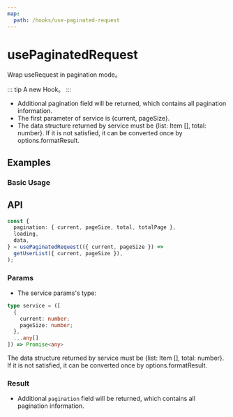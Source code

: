 ```yaml
---
map:
  path: /hooks/use-paginated-request
---
```


# usePaginatedRequest

Wrap useRequest in pagination mode。

::: tip
A new Hook。
:::

- Additional pagination field will be returned, which contains all pagination information.
- The first parameter of service is {current, pageSize}.
- The data structure returned by service must be {list: Item [], total: number}. If it is not satisfied, it can be converted once by options.formatResult.

## Examples

### Basic Usage

<demo src="./demo/demo.vue"
  title="Basic Usage"
  desc="Run useRequest in pagination mode.">
</demo>

## API

```ts
const {
  pagination: { current, pageSize, total, totalPage },
  loading,
  data,
} = usePaginatedRequest(({ current, pageSize }) =>
  getUserList({ current, pageSize }),
);
```

### Params

- The service params's type:

```ts
type service = ([
  {
    current: number;
    pageSize: number;
  },
  ...any[]
]) => Promise<any>
```

The data structure returned by service must be {list: Item [], total: number}. If it is not satisfied, it can be converted once by options.formatResult.

### Result

- Additional `pagination` field will be returned, which contains all pagination information.
